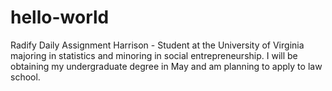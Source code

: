 # hello-world
Radify Daily Assignment
Harrison - Student at the University of Virginia majoring in statistics and minoring in social entrepreneurship.
I will be obtaining my undergraduate degree in May and am planning to apply to law school.
